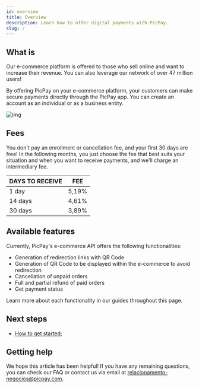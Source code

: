 ```yaml
---
id: overview
title: Overview
description: Learn how to offer digital payments with PicPay.
slug: /
---
```


## What is

Our e-commerce platform is offered to those who sell online and want to increase their revenue. You can also leverage our network of over 47 million users!

By offering PicPay on your e-commerce platform, your customers can make secure payments directly through the PicPay app. You can create an account as an individual or as a business entity.

![img](../../../../../../static/img/guides/qrcode.png)

## Fees

You don't pay an enrollment or cancellation fee, and your first 30 days are free! In the following months, you just choose the fee that best suits your situation and when you want to receive payments, and we'll charge an intermediary fee.

| DAYS TO RECEIVE | FEE |
|--|--|
| 1 day | 5,19% |
| 14 days | 4,61% |
| 30 days | 3,89% |

## Available features

Currently, PicPay's e-commerce API offers the following functionalities:

- Generation of redirection links with QR Code
- Generation of QR Code to be displayed within the e-commerce to avoid redirection
- Cancellation of unpaid orders
- Full and partial refund of paid orders
- Get payment status

Learn more about each functionality in our guides throughout this page.

## Next steps

- [How to get started](./getting-started.md);

## Getting help

We hope this article has been helpful! If you have any remaining questions, you can check our FAQ or contact us via email at relacionamento-negocios@picpay.com.